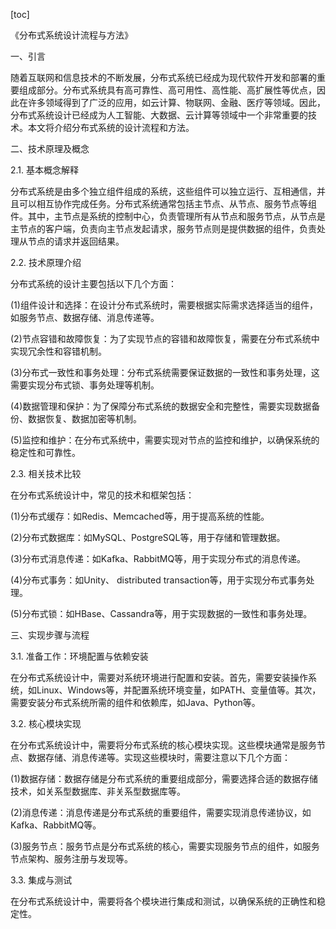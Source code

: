 
[toc]                    
                
                
《分布式系统设计流程与方法》

一、引言

随着互联网和信息技术的不断发展，分布式系统已经成为现代软件开发和部署的重要组成部分。分布式系统具有高可靠性、高可用性、高性能、高扩展性等优点，因此在许多领域得到了广泛的应用，如云计算、物联网、金融、医疗等领域。因此，分布式系统设计已经成为人工智能、大数据、云计算等领域中一个非常重要的技术。本文将介绍分布式系统的设计流程和方法。

二、技术原理及概念

2.1. 基本概念解释

分布式系统是由多个独立组件组成的系统，这些组件可以独立运行、互相通信，并且可以相互协作完成任务。分布式系统通常包括主节点、从节点、服务节点等组件。其中，主节点是系统的控制中心，负责管理所有从节点和服务节点，从节点是主节点的客户端，负责向主节点发起请求，服务节点则是提供数据的组件，负责处理从节点的请求并返回结果。

2.2. 技术原理介绍

分布式系统的设计主要包括以下几个方面：

(1)组件设计和选择：在设计分布式系统时，需要根据实际需求选择适当的组件，如服务节点、数据存储、消息传递等。

(2)节点容错和故障恢复：为了实现节点的容错和故障恢复，需要在分布式系统中实现冗余性和容错机制。

(3)分布式一致性和事务处理：分布式系统需要保证数据的一致性和事务处理，这需要实现分布式锁、事务处理等机制。

(4)数据管理和保护：为了保障分布式系统的数据安全和完整性，需要实现数据备份、数据恢复、数据加密等机制。

(5)监控和维护：在分布式系统中，需要实现对节点的监控和维护，以确保系统的稳定性和可靠性。

2.3. 相关技术比较

在分布式系统设计中，常见的技术和框架包括：

(1)分布式缓存：如Redis、Memcached等，用于提高系统的性能。

(2)分布式数据库：如MySQL、PostgreSQL等，用于存储和管理数据。

(3)分布式消息传递：如Kafka、RabbitMQ等，用于实现分布式的消息传递。

(4)分布式事务：如Unity、 distributed transaction等，用于实现分布式事务处理。

(5)分布式锁：如HBase、Cassandra等，用于实现数据的一致性和事务处理。

三、实现步骤与流程

3.1. 准备工作：环境配置与依赖安装

在分布式系统设计中，需要对系统环境进行配置和安装。首先，需要安装操作系统，如Linux、Windows等，并配置系统环境变量，如PATH、变量值等。其次，需要安装分布式系统所需的组件和依赖库，如Java、Python等。

3.2. 核心模块实现

在分布式系统设计中，需要将分布式系统的核心模块实现。这些模块通常是服务节点、数据存储、消息传递等。实现这些模块时，需要注意以下几个方面：

(1)数据存储：数据存储是分布式系统的重要组成部分，需要选择合适的数据存储技术，如关系型数据库、非关系型数据库等。

(2)消息传递：消息传递是分布式系统的重要组件，需要实现消息传递协议，如Kafka、RabbitMQ等。

(3)服务节点：服务节点是分布式系统的核心，需要实现服务节点的组件，如服务节点架构、服务注册与发现等。

3.3. 集成与测试

在分布式系统设计中，需要将各个模块进行集成和测试，以确保系统的正确性和稳定性。

